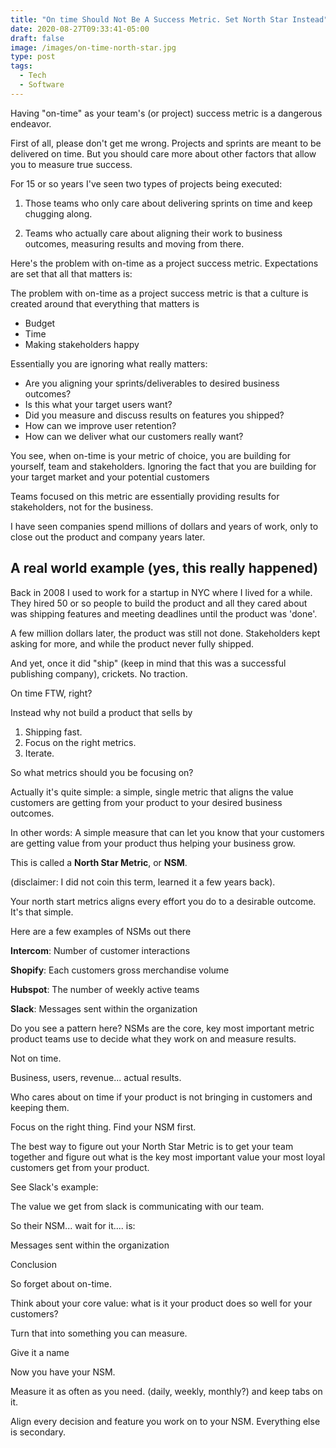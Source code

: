 ```yaml
---
title: "On time Should Not Be A Success Metric. Set North Star Instead"
date: 2020-08-27T09:33:41-05:00
draft: false
image: /images/on-time-north-star.jpg
type: post
tags:
  - Tech
  - Software
---
```


Having "on-time" as your team's (or project) success metric is a dangerous endeavor.

<!--more-->

First of all, please don't get me wrong. Projects and sprints are meant to be delivered on time. But you should care more about other factors that allow you to measure true success.

For 15 or so years I've seen two types of projects being executed:

1. Those teams who only care about delivering sprints on time and keep chugging along.

2. Teams who actually care about aligning their work to business outcomes, measuring results and moving from there.

Here's the problem with on-time as a project success metric. Expectations are set that all that matters is:

The problem with on-time as a project success metric is that a culture is created around that everything that matters is

- Budget
- Time
- Making stakeholders happy

Essentially you are ignoring what really matters:

- Are you aligning your sprints/deliverables to desired business outcomes?
- Is this what your target users want?
- Did you measure and discuss results on features you shipped?
- How can we improve user retention?
- How can we deliver what our customers really want?

You see, when on-time is your metric of choice, you are building for yourself, team and stakeholders. Ignoring the fact that you are building for your target market and your potential customers

Teams focused on this metric are essentially providing results for stakeholders, not for the business.

I have seen companies spend millions of dollars and years of work, only to close out the product and company years later.

## A real world example (yes, this really happened)

Back in 2008 I used to work for a startup in NYC where I lived for a while. They hired 50 or so people to build the product and all they cared about was shipping features and meeting deadlines until the product was 'done'.

A few million dollars later, the product was still not done. Stakeholders kept asking for more, and while the product never fully shipped.

And yet, once it did "ship" (keep in mind that this was a successful publishing company), crickets. No traction.

On time FTW, right?

Instead why not build a product that sells by

1. Shipping fast.
2. Focus on the right metrics.
3. Iterate.

So what metrics should you be focusing on?

Actually it's quite simple: a simple, single metric that aligns the value customers are getting from your product to your desired business outcomes.

In other words: A simple measure that can let you know that your customers are getting value from your product thus helping your business grow.

This is called a **North Star Metric**, or **NSM**.

(disclaimer: I did not coin this term, learned it a few years back).

Your north start metrics aligns every effort you do to a desirable outcome. It's that simple.

Here are a few examples of NSMs out there

**Intercom**: Number of customer interactions

**Shopify**: Each customers gross merchandise volume

**Hubspot**: The number of weekly active teams

**Slack**: Messages sent within the organization

Do you see a pattern here? NSMs are the core, key most important metric product teams use to decide what they work on and measure results.

Not on time.

Business, users, revenue... actual results.

Who cares about on time if your product is not bringing in customers and keeping them.

Focus on the right thing. Find your NSM first.

The best way to figure out your North Star Metric is to get your team together and figure out what is the key most important value your most loyal customers get from your product.

See Slack's example:

The value we get from slack is communicating with our team.

So their NSM... wait for it.... is:

Messages sent within the organization

Conclusion

So forget about on-time.

Think about your core value: what is it your product does so well for your customers?

Turn that into something you can measure.

Give it a name

Now you have your NSM.

Measure it as often as you need. (daily, weekly, monthly?) and keep tabs on it.

Align every decision and feature you work on to your NSM. Everything else is secondary.
